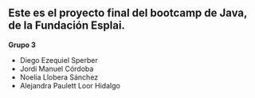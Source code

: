 ## Este es el proyecto final del bootcamp de Java, de la Fundación Esplai.  
  
**Grupo 3**  
- Diego Ezequiel Sperber  
- Jordi Manuel Córdoba  
- Noelia  Llobera Sánchez  
- Alejandra Paulett Loor Hidalgo  